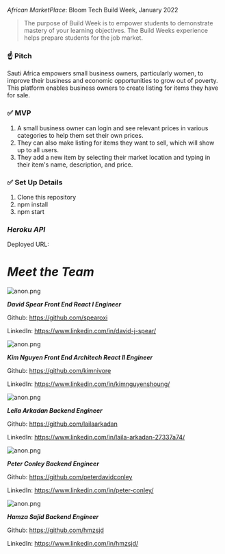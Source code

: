 *African MarketPlace*: Bloom Tech Build Week, January 2022

> The purpose of Build Week is to empower students to demonstrate mastery of your learning objectives. The Build Weeks experience helps prepare students for the job market.
> 

### ☝️ **Pitch**

Sauti Africa empowers small business owners, particularly women, to improve their business and economic opportunities to grow out of poverty. This platform enables business owners to create listing for items they have for sale. 

### ✅  **MVP**

1. A small business owner can login and see relevant prices in various categories to help them set their own prices.
2. They can also make listing for items they want to sell, which will show up to all users.
3. They add a new item by selecting their market location and typing in their item's name, description, and price.

### ✅  **Set Up Details**

1. Clone this repository
2. npm install
3. npm start

### *Heroku API*

Deployed URL: 


# *Meet the Team*

![anon.png](https://s3-us-west-2.amazonaws.com/secure.notion-static.com/6dde1f29-ec42-45ff-b151-574c24bf60b4/anon.png)

***David Spear
Front End React I Engineer***

Github: https://github.com/spearoxi

LinkedIn: https://www.linkedin.com/in/david-j-spear/

![anon.png](https://s3-us-west-2.amazonaws.com/secure.notion-static.com/6dde1f29-ec42-45ff-b151-574c24bf60b4/anon.png)

***Kim Nguyen
Front End Architech React II Engineer***

Github: https://github.com/kimnivore

LinkedIn: https://www.linkedin.com/in/kimnguyenshoung/

![anon.png](https://s3-us-west-2.amazonaws.com/secure.notion-static.com/6dde1f29-ec42-45ff-b151-574c24bf60b4/anon.png)

***Leila Arkadan 
Backend Engineer***

Github: https://github.com/lailaarkadan

LinkedIn: https://www.linkedin.com/in/laila-arkadan-27337a74/

![anon.png](https://s3-us-west-2.amazonaws.com/secure.notion-static.com/6dde1f29-ec42-45ff-b151-574c24bf60b4/anon.png)

***Peter Conley
Backend Engineer***

Github: https://github.com/peterdavidconley

LinkedIn: https://www.linkedin.com/in/peter-conley/

![anon.png](https://s3-us-west-2.amazonaws.com/secure.notion-static.com/6dde1f29-ec42-45ff-b151-574c24bf60b4/anon.png)

***Hamza Sajid
Backend Engineer***

Github: https://github.com/hmzsjd

LinkedIn: https://www.linkedin.com/in/hmzsjd/